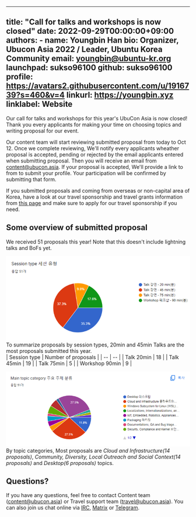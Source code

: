 
---
title: "Call for talks and workshops is now closed"
date: 2022-09-29T00:00:00+09:00
authors:
    - name: Youngbin Han
      bio: Organizer, Ubucon Asia 2022 / Leader, Ubuntu Korea Community 
      email: youngbin@ubuntu-kr.org
      launchpad: sukso96100
      github: sukso96100
      profile: https://avatars2.githubusercontent.com/u/1916739?s=460&v=4
      linkurl: https://youngbin.xyz
      linklabel: Website
---

Our call for talks and workshops for this year's UbuCon Asia is now closed! 
Thank you every applicants for making your time on choosing topics and writing proposal for our event.

Our content team will start reviewing submitted proposal from today to Oct 12.
Once we complete reviewing, We'll notify every applicants wheather proposal is accepted, pending or rejected by the email applicants entered when submitting proposal.
Then you will receive an email from content@ubucon.asia. If your proposal is accepted, We'll provide a link to from to submit your profile. Your participation will be confirmed by submitting that form.

If you submitted proposals and coming from overseas or non-capital area of Korea, have a look at our travel sponsorship and travel grants information from [this page](../../venue-and-travel/travel-sponsorship/) and make sure to apply for our travel sponsorship if you need.

## Some overview of submitted proposal

We received 51 proposals this year! Note that this doesn't include lightning talks and BoFs yet.

![](stat_type.png)  
To summarize proposals by session types, 20min and 45min Talks are the most proposals submitted this year.  
| Session type | Number of proposals |
| -- | -- |
| Talk 20min | 18 |
| Talk 45min | 19 |
| Talk 75min | 5 |
| Workshop 90min | 9 |

![](topic_stat.png)  
By topic categories, Most proposals are *Cloud and Infrastructure(14 proposals)*, *Community, Diversity, Local Outreach and Social Context(14 proposals)* and *Desktop(6 proposals)* topics.

## Questions?

If you have any questions, feel free to contact Content team (content@ubucon.asia) or Travel support team (travel@ubucon.asia).
You can also join us chat online via [IRC](https://web.libera.chat/#ubucon-asia), [Matrix](https://web.libera.chat/#ubucon-asia) or [Telegram](https://t.me/UbuConAsia).